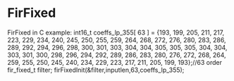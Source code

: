 # FirFixed
FirFixed in C
example:
int16_t coeffs_lp_355[ 63 ] =
{193, 199, 205, 211, 217, 223, 229, 234, 240, 245, 250, 255, 259, 264,
 268, 272, 276, 280, 283, 286, 289, 292, 294, 296, 298, 300, 301, 303,
 304, 304, 305, 305, 305, 304, 304, 303, 301, 300, 298, 296, 294, 292,
 289, 286, 283, 280, 276, 272, 268, 264, 259, 255, 250, 245, 240, 234,
 229, 223, 217, 211, 205, 199, 193};//63 order
fir_fixed_t filter;
firFixedInit(&filter,inputlen,63,coeffs_lp_355);
